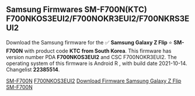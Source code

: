 <h2>Samsung Firmwares SM-F700N(KTC) F700NKOS3EUI2/F700NOKR3EUI2/F700NKRS3EUI2</h2>
Download the Samsung firmware for the ✅ <strong>Samsung Galaxy Z Flip </strong> ⭐ <strong>SM-F700N</strong> with product code <strong>KTC</strong> <strong> from South Korea</strong>. This firmware has version number PDA <strong>F700NKOS3EUI2</strong> and CSC F700NOKR3EUI2. The operating system of this firmware is Android R , with build date 2021-10-14. Changelist <strong>22385514</strong>.


[SM-F700N](https://samfirm.shop/samsung/model/SM-F700N)
[F700NKOS3EUI2](https://samfirm.shop/samsung/pda/F700NKOS3EUI2)
[Download Firmware Samsung Galaxy Z Flip SM-F700N](https://samfirm.shop/samsung/firmware/465132)
